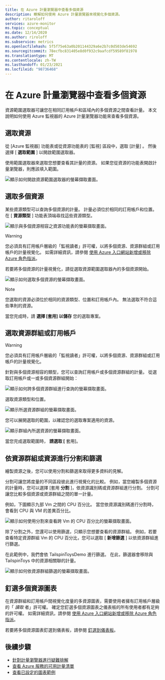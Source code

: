 ```yaml
---
title: 在 Azure 計量瀏覽器中查看多個資源
description: 瞭解如何使用 Azure 計量瀏覽器來視覺化多個資源。
author: ritaroloff
services: azure-monitor
ms.topic: conceptual
ms.date: 12/14/2020
ms.author: riroloff
ms.subservice: metrics
ms.openlocfilehash: 5f5f75e63a0b201144329a6e2b7c0d503de54692
ms.sourcegitcommit: 78ecfbc831405e8d0f932c9aafcdf59589f81978
ms.translationtype: MT
ms.contentlocale: zh-TW
ms.lasthandoff: 01/23/2021
ms.locfileid: "98736468"
---
```

# <a name="view-multiple-resources-in-the-azure-metrics-explorer"></a>在 Azure 計量瀏覽器中查看多個資源

資源範圍選取器可讓您在相同訂用帳戶和區域內的多個資源之間查看計量。 本文說明如何使用 Azure 監視器的 Azure 計量瀏覽器功能來查看多個資源。 

## <a name="select-a-resource"></a>選取資源 

從 [Azure 監視器]  功能表或從資源功能表的 [監視]  區段中，選取 [計量]  。 然後選擇 [ **選取範圍** ] 以開啟範圍選取器。 

使用範圍選取器來選取您想要查看其計量的資源。 如果您從資源的功能表開啟計量瀏覽器，則應該填入範圍。 

![顯示如何開啟資源範圍選取器的螢幕擷取畫面。](./media/metrics-charts/019.png)

## <a name="select-multiple-resources"></a>選取多個資源 

某些資源類型可以查詢多個資源的計量。 計量必須位於相同的訂用帳戶和位置。 在 [ **資源類型** ] 功能表頂端尋找這些資源類型。

![顯示與多個資源相容之資源功能表的螢幕擷取畫面。](./media/metrics-charts/020.png)

> [!WARNING] 
> 您必須具有訂用帳戶層級的「監視讀者」許可權，以將多個資源、資源群組或訂用帳戶的計量視覺化。 如需詳細資訊，請參閱 [使用 Azure 入口網站新增或移除 Azure 角色指派](../../role-based-access-control/role-assignments-portal.md)。

若要將多個資源的計量視覺化，請從選取資源範圍選取器內的多個資源開始。 

![顯示如何選取多個資源的螢幕擷取畫面。](./media/metrics-charts/021.png)

> [!NOTE]
> 您選取的資源必須位於相同的資源類型、位置和訂用帳戶內。 無法選取不符合這些準則的資源。 

當您完成時，請 **選擇 [套用] 以儲存** 您的選取專案。 

## <a name="select-a-resource-group-or-subscription"></a>選取資源群組或訂用帳戶 

> [!WARNING]
> 您必須具有訂用帳戶層級的「監視讀者」許可權，以將多個資源、資源群組或訂用帳戶的計量視覺化。 

針對與多個資源相容的類型，您可以查詢訂用帳戶或多個資源群組的計量。 從選取訂用帳戶或一或多個資源群組開始： 

![顯示如何跨多個資源群組進行查詢的螢幕擷取畫面。](./media/metrics-charts/022.png)

選取資源類型和位置。 

![顯示所選資源群組的螢幕擷取畫面。](./media/metrics-charts/023.png)

您可以展開選取的範圍，以確認您的選取專案適用的資源。

![顯示群組內所選資源的螢幕擷取畫面。](./media/metrics-charts/024.png)

當您完成選取範圍時， **請選取 [** 套用]。 

## <a name="split-and-filter-by-resource-group-or-resources"></a>依資源群組或資源進行分割和篩選

繪製資源之後，您可以使用分割和篩選來取得更多資料的見解。 

分割可讓您將度量的不同區段彼此進行視覺化的比較。 例如，當您繪製多個資源的計量時，您可以選擇 [套用 **分割** ]，依資源識別碼或資源群組進行分割。 分割可讓您比較多個資源或資源群組之間的單一計量。  

例如，下圖顯示九部 Vm 之間的 CPU 百分比。 當您依資源識別碼進行分割時，會看到 CPU 與 VM 的差異百分比。 

![顯示如何使用分割來查看跨 Vm 的 CPU 百分比的螢幕擷取畫面。](./media/metrics-charts/026.png)

除了分割之外，您還可以使用篩選，只顯示您想要查看的資源群組。  例如，若要查看特定資源群組 Vm 的 CPU 百分比，您可以選取 [ **新增篩選** ] 以依資源群組進行篩選。 

在此範例中，我們會依 TailspinToysDemo 進行篩選。 在此，篩選器會移除與 TailspinToys 中的資源相關聯的計量。 

![顯示如何依資源群組篩選的螢幕擷取畫面。](./media/metrics-charts/027.png)

## <a name="pin-multiple-resource-charts"></a>釘選多個資源圖表 

在資源群組和訂用帳戶間視覺化度量的多資源圖表，需要使用者擁有訂用帳戶層級的「 *讀取* 者」許可權。 確定您釘選多個資源圖表之儀表板的所有使用者都有足夠的許可權。 如需詳細資訊，請參閱 [使用 Azure 入口網站新增或移除 Azure 角色指派](../../role-based-access-control/role-assignments-portal.md)。

若要將多個資源圖表釘選到儀表板，請參閱 [釘選到儀表板](./metrics-charts.md#pinning-to-dashboards)。 

## <a name="next-steps"></a>後續步驟

* [針對計量瀏覽器進行疑難排解](metrics-troubleshoot.md)
* [查看 Azure 服務的可用計量清單](metrics-supported.md)
* [查看已設定的圖表範例](metric-chart-samples.md)